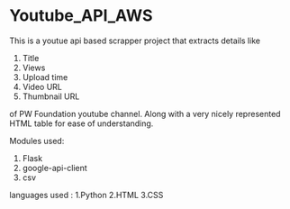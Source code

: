 # Youtube_API_AWS

This is a youtue api based scrapper project that extracts details like

1. Title
2. Views
3. Upload time
4. Video URL
5. Thumbnail URL

of PW Foundation youtube channel. Along with a very nicely represented HTML table for ease of understanding.

Modules used:
1. Flask
2. google-api-client
3. csv

languages used :
1.Python
2.HTML
3.CSS
